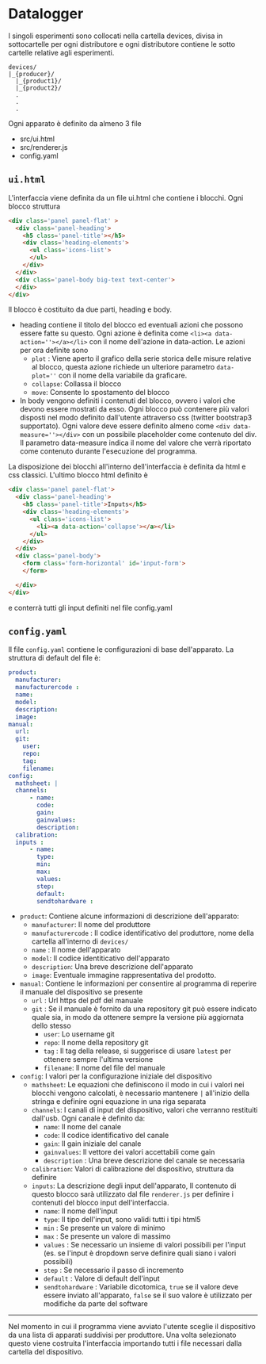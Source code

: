 # Datalogger

I singoli esperimenti sono collocati nella cartella devices, divisa in sottocartelle per ogni distributore e ogni distributore contiene le sotto cartelle relative agli esperimenti.

```
devices/
|_{producer}/
  |_{product1}/
  |_{product2}/
  .
  .
  .

```

Ogni apparato è definito da almeno 3 file
  * src/ui.html
  * src/renderer.js
  * config.yaml

## `ui.html`

L'interfaccia viene definita da un file ui.html che contiene i blocchi. Ogni blocco struttura

 ```html
 <div class='panel panel-flat' >
   <div class='panel-heading'>
     <h5 class='panel-title'></h5>
     <div class='heading-elements'>
       <ul class='icons-list'>
       </ul>
     </div>
   </div>
   <div class='panel-body big-text text-center'>
   </div>
 </div>
 ```
Il blocco è costituito da due parti, heading e body.
* heading contiene il titolo del blocco ed eventuali azioni che possono essere fatte su questo. Ogni azione è definita come `<li><a data-action=''></a></li>` con il nome dell'azione in data-action. Le azioni per ora definite sono
  * `plot` :  Viene aperto il grafico della serie storica delle misure relative al blocco, questa azione richiede un ulteriore parametro `data-plot=''` con il nome della variabile da graficare.
  * `collapse`: Collassa il blocco
  * `move`: Consente lo spostamento del blocco
* In body vengono definiti i contenuti del blocco, ovvero i valori che devono essere mostrati da esso. Ogni blocco può contenere più valori disposti nel modo definito dall'utente attraverso css (twitter bootstrap3 supportato). Ogni valore deve essere definito almeno come `<div data-measure=''></div>` con un possibile placeholder come contenuto del div. Il parametro data-measure indica il nome del valore che verrà riportato come contenuto durante l'esecuzione del programma.

La disposizione dei blocchi all'interno dell'interfaccia è definita da html e css classici. L'ultimo blocco html definito è
```html
<div class='panel panel-flat'>
  <div class='panel-heading'>
    <h5 class='panel-title'>Inputs</h5>
    <div class='heading-elements'>
      <ul class='icons-list'>
        <li><a data-action='collapse'></a></li>
      </ul>
    </div>
  </div>
  <div class='panel-body'>
    <form class='form-horizontal' id='input-form'>
    </form>

  </div>
</div>
```
e conterrà tutti gli input definiti nel file config.yaml

## `config.yaml`
Il file `config.yaml` contiene le configurazioni di base dell'apparato. La struttura di default del file è:

```yaml
product:
  manufacturer:
  manufacturercode :
  name:
  model:
  description:
  image:
manual:
  url:
  git:
    user:
    repo:
    tag:
    filename:
config:
  mathsheet: |
  channels:
      - name:
        code:
        gain:
        gainvalues:
        description:
  calibration:
  inputs :
      - name:
        type:
        min:
        max:
        values:
        step:
        default:
        sendtohardware :

```

* `product`: Contiene alcune informazioni di descrizione dell'apparato:
    * `manufacturer`: Il nome del produttore
    * `manufacturercode` : Il codice identificativo del produttore, nome della cartella all'interno di `devices/`
    * `name` : Il nome dell'apparato
    * `model`: Il codice identiticativo dell'apparato
    * `description`: Una breve descrizione dell'apparato
    * `image`: Eventuale immagine rappresentativa del prodotto.
* `manual`: Contiene le informazioni per consentire al programma di reperire il manuale del dispositivo se presente
  * `url` : Url https del pdf del manuale
  * `git` : Se il manuale è fornito da una repository git può essere indicato quale sia, in modo da ottenere sempre la versione più aggiornata dello stesso
    * `user`: Lo username git
    * `repo`: Il nome della repository git
    * `tag` : Il tag della release, si suggerisce di usare `latest` per ottenere sempre l'ultima versione
    * `filename`: Il nome del file del manuale
* `config`: I valori per la configurazione iniziale del dispositivo
  * `mathsheet`: Le equazioni che definiscono il modo in cui i valori nei blocchi vengono calcolati, è necessario mantenere `|` all'inizio della stringa e definire ogni equazione in una riga separata
  * `channels`: I canali di input del dispositivo, valori che verranno restituiti dall'usb. Ogni canale è definito da:
      * `name`: Il nome del canale
      * `code`: Il codice identificativo del canale
      * `gain`: Il gain iniziale del canale
      * `gainvalues`: Il vettore dei valori accettabili come gain
      * `description` : Una breve descrizione del canale se necessaria
  * `calibration`: Valori di calibrazione del dispositivo, struttura da definire
  * `inputs`: La descrizione degli input dell'apparato, Il contenuto di questo blocco sarà utilizzato dal file `renderer.js` per definire i contenuti del blocco input dell'interfaccia.
    * `name`: Il nome dell'input
    * `type`: Il tipo dell'input, sono validi tutti i tipi html5
    * `min` : Se presente un valore di minimo
    * `max` : Se presente un valore di massimo
    * `values` : Se necessario un insieme di valori possibili per l'input (es. se l'input è dropdown serve definire quali siano i valori possibili)
    * `step` : Se necessario il passo di incremento
    * `default` : Valore di default dell'input
    * `sendtohardware` : Variabile dicotomica, `true` se il valore deve essere inviato all'apparato, `false` se il suo valore è utilizzato per modifiche da parte del software

-------

Nel momento in cui il programma viene avviato l'utente sceglie il dispositivo da una lista di apparati suddivisi per produttore. Una volta selezionato questo viene costruita l'interfaccia importando tutti i file necessari dalla cartella del dispositivo. 
